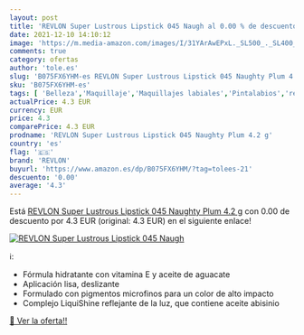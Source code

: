 ```yaml
---
layout: post
title: 'REVLON Super Lustrous Lipstick 045 Naugh al 0.00 % de descuento'
date: 2021-12-10 14:10:12
image: 'https://m.media-amazon.com/images/I/31YArAwEPxL._SL500_._SL400_.jpg'
comments: true
category: ofertas
author: 'tole.es'
slug: 'B075FX6YHM-es REVLON Super Lustrous Lipstick 045 Naughty Plum 4.2 g'
sku: 'B075FX6YHM-es'
tags: [ 'Belleza','Maquillaje','Maquillajes labiales','Pintalabios','revlon', ]
actualPrice: 4.3 EUR
currency: EUR
price: 4.3
comparePrice: 4.3 EUR
prodname: 'REVLON Super Lustrous Lipstick 045 Naughty Plum 4.2 g'
country: 'es'
flag: '🇪🇸'
brand: 'REVLON'
buyurl: 'https://www.amazon.es/dp/B075FX6YHM/?tag=tolees-21'
descuento: '0.00'
average: '4.3'
---
```


Está [REVLON Super Lustrous Lipstick 045 Naughty Plum 4.2 g](https://www.amazon.es/dp/B075FX6YHM/?tag=tolees-21) con 0.00 de descuento por 4.3 EUR (original: 4.3 EUR) en el siguiente enlace!

[![REVLON Super Lustrous Lipstick 045 Naugh](https://m.media-amazon.com/images/I/31YArAwEPxL._SL500_._SL400_.jpg)](https://www.amazon.es/dp/B075FX6YHM/?tag=tolees-21)

ℹ️:

- Fórmula hidratante con vitamina E y aceite de aguacate
- Aplicación lisa, deslizante
- Formulado con pigmentos microfinos para un color de alto impacto
- Complejo LiquiShine reflejante de la luz, que contiene aceite abisinio

[🛒 Ver la oferta!!](https://www.amazon.es/dp/B075FX6YHM/?tag=tolees-21)
